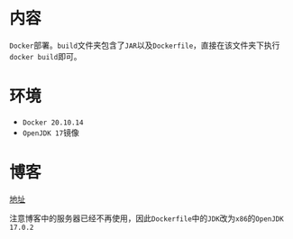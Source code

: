 # 内容

`Docker`部署。`build`文件夹包含了`JAR`以及`Dockerfile`，直接在该文件夹下执行`docker build`即可。

# 环境

- `Docker 20.10.14`
- `OpenJDK 17`镜像

# 博客

[地址](https://blog.csdn.net/qq_27525611/article/details/108571663)

注意博客中的服务器已经不再使用，因此`Dockerfile`中的`JDK`改为`x86`的`OpenJDK 17.0.2`

